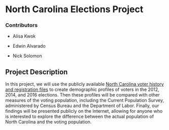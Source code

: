 # North Carolina Elections Project

### Contributors

- Alisa Kwok

- Edwin Alvarado

- Nick Solomon

## Project Description

In this project, we will use the publicly available [North Carolina voter 
history and registration files](http://dl.ncsbe.gov/index.html?prefix=data/) to
create demographic profiles of voters in the 2012, 2014, and 2016 elections.
Then these profiles will be compared with other measures of the voting
population, including the Current Population Survey, administered by Census
Bureau and the Department of Labor. Finally, our findings will be presented
publicly on the Internet, allowing for anyone who is interested to explore the
difference between the actual population of North Carolina and the voting
population.
